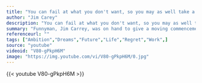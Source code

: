 ```yaml
---
title: "You can fail at what you don't want, so you may as well take a chance doing what you love"
author: "Jim Carey"
description: "You can fail at what you don't want, so you may as well take a chance doing what you love - Jim Carey quotes from GetInspired365.com"
summary: "Funnyman, Jim Carrey, was on hand to give a moving commencement address to Maharishi University of Management's class of 2014 in which he revealed how his late father inspired him to follow his dreams."
referenceurl: ""
tags: ["Ambition","Dreams","Future","Life","Regret","Work",]
source: "youtube"
videoid: "V80-gPkpH6M"
image: "https://img.youtube.com/vi/V80-gPkpH6M/0.jpg"
---
```


{{< youtube V80-gPkpH6M >}}
